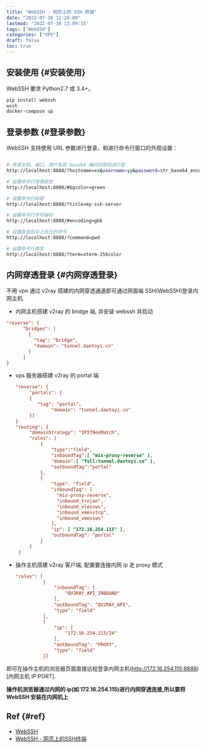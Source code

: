 ```yaml
---
title: "WebSSH - 网页上的 SSH 终端"
date: "2022-07-10 12:20:00"
lastmod: "2022-07-10 13:09:15"
tags: ["WebSSH"]
categories: ["VPS"]
draft: false
toc: true
---
```


## 安装使用 {#安装使用}

WebSSH 要求 Python2.7 或 3.4+。

```bash
pip install webssh
wssh
docker-compose up
```


## 登录参数 {#登录参数}

WebSSH 支持使用 URL 参数进行登录，和进行命令行窗口的外观设置：

```bash

# 传递主机、端口、用户名和 base64 编码的密码进行登
http://localhost:8888/?hostname=xx&username=yy&password=str_base64_encoded

# 设置命令行背景颜色
http://localhost:8888/#bgcolor=green

# 设置命令行标题
http://localhost:8888/?title=my-ssh-server

# 设置命令行字符编码
http://localhost:8888/#encoding=gbk

# 设置登录后马上执行的命令
http://localhost:8888/?command=pwd

# 设置命令行类型
http://localhost:8888/?term=xterm-256color
```


## 内网穿透登录 {#内网穿透登录}

不用 vpn 通过 v2ray 搭建的内网穿透通道即可通过网面端 SSH(WebSSH)登录内网主机.

-   内网主机搭建 v2ray 的 bridge 端, 并安装 webssh 并启动

<!--listend-->

```cfg
"reverse": {
      "bridges": [
        {
          "tag": "bridge",
          "domain": "tunnel.daotoyi.cn"
        }
      ]
}
```

-   vps 服务器搭建 v2ray 的 portal 端

    ```cfg
    "reverse": {
         "portals": [
         {
            "tag": "portal",
                 "domain": "tunnel.daotoyi.cn"
         }]
    }
    "routing": {
         "domainStrategy": "IPIfNonMatch",
         "rules": [
             {
                 "type":"field",
                 "inboundTag":[ "mix-proxy-reverse" ],
                 "domain":[ "full:tunnel.daotoyi.cn" ],
                 "outboundTag":"portal"
             },
             {
                 "type": "field",
                 "inboundTag": [
                   "mix-proxy-reverse",
                   "inbound_trojan",
                   "inbound_vlessws",
                   "inbound_vmesstcp",
                   "inbound_vmessws"
                 ],
                 "ip": [ "172.16.254.115" ],
                 "outboundTag": "portal"
             }
         ]
     }
    ```
-   操作主机搭建 v2ray 客户端, 配置要连接内网 ip 走 proxy 模式

    ```cfg
    "rules": [
              {
                  "inboundTag": [
                      "QV2RAY_API_INBOUND"
                  ],
                  "outboundTag": "QV2RAY_API",
                  "type": "field"
              },
              {
                  "ip": [
                      "172.16.254.115/24"
                  ],
                  "outboundTag": "PROXY",
                  "type": "field"
              }]
    ```

即可在操作主机的浏览器页面直接远程登录内网主机(<http://172.16.254.115:8888>)[内网主机 IP:PORT].

**操作机浏览器通过内网的 ip(如 172.16.254.115)进行内网穿透连接,所以要将 WebSSH 安装在内网机上**


## Ref {#ref}

-   [WebSSH](https://github.com/huashengdun/webssh)
-   [WebSSH - 网页上的SSH终端](https://www.jianshu.com/p/af2a765c4c4c)